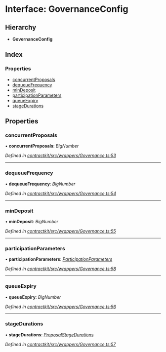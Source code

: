 # Interface: GovernanceConfig

## Hierarchy

* **GovernanceConfig**

## Index

### Properties

* [concurrentProposals](_wrappers_governance_.governanceconfig.md#concurrentproposals)
* [dequeueFrequency](_wrappers_governance_.governanceconfig.md#dequeuefrequency)
* [minDeposit](_wrappers_governance_.governanceconfig.md#mindeposit)
* [participationParameters](_wrappers_governance_.governanceconfig.md#participationparameters)
* [queueExpiry](_wrappers_governance_.governanceconfig.md#queueexpiry)
* [stageDurations](_wrappers_governance_.governanceconfig.md#stagedurations)

## Properties

###  concurrentProposals

• **concurrentProposals**: *BigNumber*

*Defined in [contractkit/src/wrappers/Governance.ts:53](https://github.com/celo-org/celo-monorepo/blob/master/packages/sdk/contractkit/src/wrappers/Governance.ts#L53)*

___

###  dequeueFrequency

• **dequeueFrequency**: *BigNumber*

*Defined in [contractkit/src/wrappers/Governance.ts:54](https://github.com/celo-org/celo-monorepo/blob/master/packages/sdk/contractkit/src/wrappers/Governance.ts#L54)*

___

###  minDeposit

• **minDeposit**: *BigNumber*

*Defined in [contractkit/src/wrappers/Governance.ts:55](https://github.com/celo-org/celo-monorepo/blob/master/packages/sdk/contractkit/src/wrappers/Governance.ts#L55)*

___

###  participationParameters

• **participationParameters**: *[ParticipationParameters](_wrappers_governance_.participationparameters.md)*

*Defined in [contractkit/src/wrappers/Governance.ts:58](https://github.com/celo-org/celo-monorepo/blob/master/packages/sdk/contractkit/src/wrappers/Governance.ts#L58)*

___

###  queueExpiry

• **queueExpiry**: *BigNumber*

*Defined in [contractkit/src/wrappers/Governance.ts:56](https://github.com/celo-org/celo-monorepo/blob/master/packages/sdk/contractkit/src/wrappers/Governance.ts#L56)*

___

###  stageDurations

• **stageDurations**: *[ProposalStageDurations](_wrappers_governance_.proposalstagedurations.md)*

*Defined in [contractkit/src/wrappers/Governance.ts:57](https://github.com/celo-org/celo-monorepo/blob/master/packages/sdk/contractkit/src/wrappers/Governance.ts#L57)*
